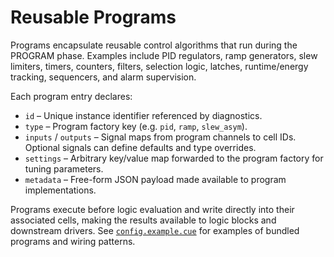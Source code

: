 # Reusable Programs

Programs encapsulate reusable control algorithms that run during the PROGRAM phase. Examples include PID regulators, ramp generators, slew limiters, timers, counters, filters, selection logic, latches, runtime/energy tracking, sequencers, and alarm supervision.

Each program entry declares:

* `id` – Unique instance identifier referenced by diagnostics.
* `type` – Program factory key (e.g. `pid`, `ramp`, `slew_asym`).
* `inputs` / `outputs` – Signal maps from program channels to cell IDs. Optional signals can define defaults and type overrides.
* `settings` – Arbitrary key/value map forwarded to the program factory for tuning parameters.
* `metadata` – Free-form JSON payload made available to program implementations.

Programs execute before logic evaluation and write directly into their associated cells, making the results available to logic blocks and downstream drivers. See [`config.example.cue`](../config.example.cue) for examples of bundled programs and wiring patterns.
